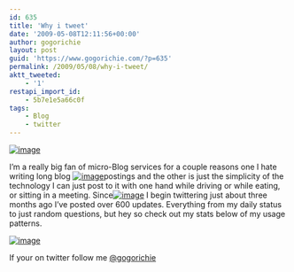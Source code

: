 ```yaml
---
id: 635
title: 'Why i tweet'
date: '2009-05-08T12:11:56+00:00'
author: gogorichie
layout: post
guid: 'https://www.gogorichie.com/?p=635'
permalink: /2009/05/08/why-i-tweet/
aktt_tweeted:
    - '1'
restapi_import_id:
    - 5b7e1e5a66c0f
tags:
    - Blog
    - twitter
---
```


[![image](https://www.gogorichie.com/wp-content/uploads/2009/05/image.png "image")](http://twitter.com/gogorichie/statuses/1733740088)

I’m a really big fan of micro-Blog services for a couple reasons one I hate writing long blog [![image](https://www.gogorichie.com/wp-content/uploads/2009/05/image-thumb.png "image")](https://www.gogorichie.com/wp-content/uploads/2009/05/image1.png)postings and the other is just the simplicity of the technology I can just post to it with one hand while driving or while eating, or sitting in a meeting. Since[![image](https://www.gogorichie.com/wp-content/uploads/2009/05/image-thumb1.png "image")](https://www.gogorichie.com/wp-content/uploads/2009/05/image2.png) I begin twittering just about three months ago I’ve posted over 600 updates. Everything from my daily status to just random questions, but hey so check out my stats below of my usage patterns.

[![image](https://www.gogorichie.com/wp-content/uploads/2009/05/image-thumb2.png "image")](https://www.gogorichie.com/wp-content/uploads/2009/05/image3.png)

If your on twitter follow me [@gogorichie](http://twitter.com/gogorichie)

[ ](https://www.gogorichie.com/wp-content/uploads/2009/05/image4.png)